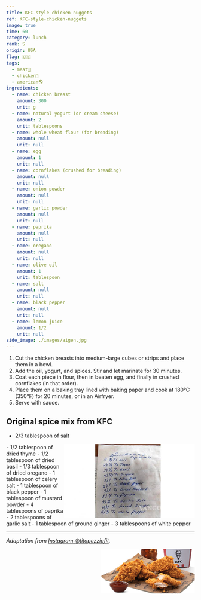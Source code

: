 ```yaml
---
title: KFC-style chicken nuggets
ref: KFC-style-chicken-nuggets
image: true
time: 60
category: lunch
rank: S
origin: USA
flag: 🇺🇸
tags:
  - meat🥩
  - chicken🍗
  - american🌎
ingredients:
  - name: chicken breast
    amount: 300
    unit: g
  - name: natural yogurt (or cream cheese)
    amount: 2
    unit: tablespoons
  - name: whole wheat flour (for breading)
    amount: null
    unit: null
  - name: egg
    amount: 1
    unit: null
  - name: cornflakes (crushed for breading)
    amount: null
    unit: null
  - name: onion powder
    amount: null
    unit: null
  - name: garlic powder
    amount: null
    unit: null
  - name: paprika
    amount: null
    unit: null
  - name: oregano
    amount: null
    unit: null
  - name: olive oil
    amount: 1
    unit: tablespoon
  - name: salt
    amount: null
    unit: null
  - name: black pepper
    amount: null
    unit: null
  - name: lemon juice
    amount: 1/2
    unit: null
side_image: ./images/aigen.jpg
---
```


1. Cut the chicken breasts into medium-large cubes or strips and place them in a bowl.
2. Add the oil, yogurt, and spices. Stir and let marinate for 30 minutes.
3. Coat each piece in flour, then in beaten egg, and finally in crushed cornflakes (in that order).
4. Place them on a baking tray lined with baking paper and cook at 180°C (350°F) for 20 minutes, or in an Airfryer.
5. Serve with sauce.

## Original spice mix from KFC
- 2/3 tablespoon of salt
<img src="images/original_receipt.jpg" title="Original spice mix from KFC" alt="Original spice mix from KFC" style="width:350px; float:right;"/>
- 1/2 tablespoon of dried thyme
- 1/2 tablespoon of dried basil
- 1/3 tablespoon of dried oregano
- 1 tablespoon of celery salt
- 1 tablespoon of black pepper
- 1 tablespoon of mustard powder
- 4 tablespoons of paprika
- 2 tablespoons of garlic salt
- 1 tablespoon of ground ginger
- 3 tablespoons of white pepper

---

_Adaptation from [Instagram @titopezziafit](https://www.instagram.com/reel/C6UAgcQKITY/?utm_source=ig_web_copy_link&igsh=MzRlODBiNWFlZA==)._

<img src="images/kfc_chicken_nuggets.png" style="width:250px; float:right;"/>